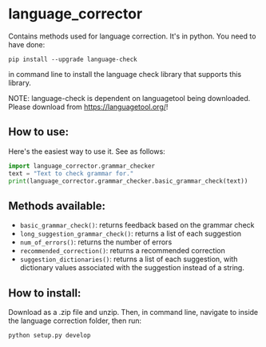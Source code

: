 # language_corrector
Contains methods used for language correction. It's in python. You need to have done:

`pip install --upgrade language-check`

in command line to install the language check library that supports this library.

NOTE: language-check is dependent on languagetool being downloaded. Please download from https://languagetool.org/!

## How to use:
Here's the easiest way to use it. See as follows:

```python
import language_corrector.grammar_checker
text = "Text to check grammar for."
print(language_corrector.grammar_checker.basic_grammar_check(text))
```

## Methods available:
- `basic_grammar_check()`: returns feedback based on the grammar check
- `long_suggestion_grammar_check()`: returns a list of each suggestion
- `num_of_errors()`: returns the number of errors
- `recommended_correction()`: returns a recommended correction
- `suggestion_dictionaries()`: returns a list of each suggestion, with dictionary values associated with the suggestion instead of a string.

## How to install:
Download as a .zip file and unzip. Then, in command line, navigate to inside the language correction folder, then run:

`python setup.py develop`
